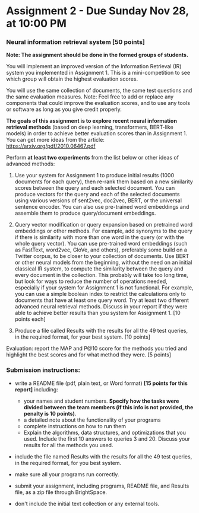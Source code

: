 # Assignment 2 - Due Sunday Nov 28, at 10:00 PM

### Neural information retrieval system [50 points]

**Note: The assignment should be done in the formed groups of students.** 

You will implement an improved version of the Information Retrieval (IR) system you implemented in Assignment 1. This is a mini-competition to see which group will obtain the highest evaluation scores.

You will use the same collection of documents, the same test questions and the same evaluation measures. Note: Feel free to add or replace any components that could improve the evaluation scores, and to use any tools or software as long as you give credit properly.

**The goals of this assignment is to explore recent neural information retrieval methods** (based on deep learning, transformers, BERT-like models) in order to achieve better evaluation scores than in Assignment 1. You can get more ideas from the article: https://arxiv.org/pdf/2010.06467.pdf

Perform **at least two experiments** from the list below or other ideas of advanced methods:

1. Use your system for Assignment 1 to produce initial results (1000 documents for each query), then re-rank them based on a new similarity scores between the query and each selected document. You can produce vectors for the query and each of the selected documents using various versions of sent2vec, doc2vec, BERT, or the universal sentence encoder. You can also use pre-trained word embeddings and assemble them to produce query/document embeddings.

4. Query vector modification or query expansion based on pretrained word embeddings or other methods. For example, add synonyms to the query if there is similarity with more than one word in the query (or with the whole query vector). You can use pre-trained word embeddings (such as FastText, word2vec, GloVe, and others), preferably some build on a Twitter corpus, to be closer to your collection of documents.
Use BERT or other neural models from the beginning, without the need on an initial classical IR system, to compute the similarity between the query and every document in the collection. This probably will take too long time, but look for ways to reduce the number of operations needed, especially if your system for Assignment 1 is not functional. For example, you can use a simple boolean index to restrict the calculations only to documents that have at least one query word.
Try at least two different advanced neural retrieval methods. Discuss in your report if they were able to achieve better results than you system for Assignment 1. [10 points each]

5. Produce a file called Results with the results for all the 49 test queries, in the required format, for your best system. [10 points]

Evaluation: report the MAP and P@10 score for the methods you tried and highlight the best scores and for what method they were. [5 points]

### Submission instructions:

   - write a README file (pdf, plain text, or Word format) **[15 points for this report]** including:

     - your names and student numbers. **Specify how the tasks were divided between the team members (if this info is not provided, the penalty is 10 points)**.
     - a detailed note about the functionality of your programs
     - complete instructions on how to run them
     - Explain the algorithms, data structures, and optimizations that you used. Include the first 10 answers to queries 3 and 20. Discuss your results for all the methods you used.
   
   - include the file named Results with the results for all the 49 test queries, in the required format, for you best system.
   - make sure all your programs run correctly.
   - submit your assignment, including programs, README file, and Results file, as a zip file through BrightSpace.
   - don't include the initial text collection or any external tools. 
